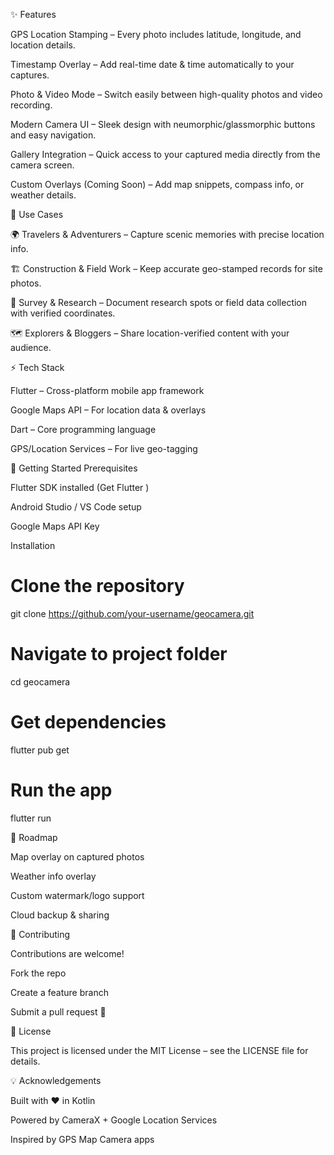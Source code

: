 ✨ Features

GPS Location Stamping – Every photo includes latitude, longitude, and location details.

Timestamp Overlay – Add real-time date & time automatically to your captures.

Photo & Video Mode – Switch easily between high-quality photos and video recording.

Modern Camera UI – Sleek design with neumorphic/glassmorphic buttons and easy navigation.

Gallery Integration – Quick access to your captured media directly from the camera screen.

Custom Overlays (Coming Soon) – Add map snippets, compass info, or weather details.

🎯 Use Cases

🌍 Travelers & Adventurers – Capture scenic memories with precise location info.

🏗 Construction & Field Work – Keep accurate geo-stamped records for site photos.

🚁 Survey & Research – Document research spots or field data collection with verified coordinates.

🗺 Explorers & Bloggers – Share location-verified content with your audience.


⚡ Tech Stack

Flutter – Cross-platform mobile app framework

Google Maps API – For location data & overlays

Dart – Core programming language

GPS/Location Services – For live geo-tagging

🚀 Getting Started
Prerequisites

Flutter SDK installed (Get Flutter
)

Android Studio / VS Code setup

Google Maps API Key

Installation
# Clone the repository
git clone https://github.com/your-username/geocamera.git

# Navigate to project folder
cd geocamera

# Get dependencies
flutter pub get

# Run the app
flutter run

🔮 Roadmap

 Map overlay on captured photos

 Weather info overlay

 Custom watermark/logo support

 Cloud backup & sharing

🤝 Contributing

Contributions are welcome!

Fork the repo

Create a feature branch

Submit a pull request 🚀

📜 License

This project is licensed under the MIT License – see the LICENSE
 file for details.


💡 Acknowledgements

Built with ❤️ in Kotlin

Powered by CameraX + Google Location Services

Inspired by GPS Map Camera apps
